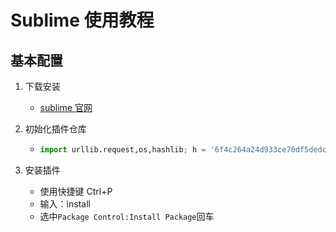 <!--
title: Sublime
sort:
-->

# Sublime 使用教程

## 基本配置

1. 下载安装

   - [sublime 官网](http://www.sublimetext.cn/)

2. 初始化插件仓库

   - ```python
     import urllib.request,os,hashlib; h = '6f4c264a24d933ce70df5dedcf1dcaee' + 'ebe013ee18cced0ef93d5f746d80ef60'; pf = 'Package Control.sublime-package'; ipp = sublime.installed_packages_path(); urllib.request.install_opener( urllib.request.build_opener( urllib.request.ProxyHandler()) ); by = urllib.request.urlopen( 'http://packagecontrol.cn/' + pf.replace(' ', '%20')).read(); dh = hashlib.sha256(by).hexdigest(); print('Error validating download (got %s instead of %s), please try manual install' % (dh, h)) if dh != h else open(os.path.join( ipp, pf), 'wb' ).write(by)
     ```

3. 安装插件

   - 使用快捷键 Ctrl+P
   - 输入：install
   - 选中`Package Control:Install Package`回车
